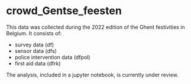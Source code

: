 # crowd_Gentse_feesten

This data was collected during the 2022 edition of the Ghent festivities in Belgium. It consists of:
- survey data (df)
- sensor data (dfs)
- police intervention data (dfpol)
- first aid data (dfrk)

The analysis, included in a jupyter notebook, is currently under review.

